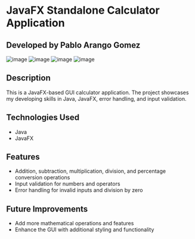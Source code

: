 # JavaFX Standalone Calculator Application
## Developed by Pablo Arango Gomez

![image](https://github.com/user-attachments/assets/88f97553-2dbe-4e2b-85eb-b9e713516ede) ![image](https://github.com/user-attachments/assets/2ad1c969-96c7-4f47-8a24-63cfa109e939) ![image](https://github.com/user-attachments/assets/0ff72074-1bd9-48af-9fdf-8d278b9dd0e0) ![image](https://github.com/user-attachments/assets/6faf0386-2a53-4a41-acca-40487fb622e7)

## Description
This is a JavaFX-based GUI calculator application. The project showcases my developing skills in Java, JavaFX, error handling, and input validation. 

## Technologies Used
- Java
- JavaFX

## Features
- Addition, subtraction, multiplication, division, and percentage conversion operations
- Input validation for numbers and operators
- Error handling for invalid inputs and division by zero

## Future Improvements
- Add more mathematical operations and features
- Enhance the GUI with additional styling and functionality

